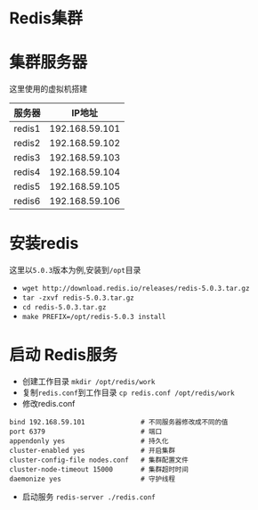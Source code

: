 # Redis集群

# 集群服务器
这里使用的虚拟机搭建 <br />



服务器 | IP地址
-|-
redis1 | 192.168.59.101
redis2 | 192.168.59.102
redis3 | 192.168.59.103
redis4 | 192.168.59.104
redis5 | 192.168.59.105
redis6 | 192.168.59.106


# 安装redis
这里以`5.0.3`版本为例,安装到`/opt`目录 <br />

+ `wget http://download.redis.io/releases/redis-5.0.3.tar.gz`
+ `tar -zxvf redis-5.0.3.tar.gz`
+ `cd redis-5.0.3.tar.gz`
+ `make PREFIX=/opt/redis-5.0.3 install`


# 启动 Redis服务

+ 创建工作目录 `mkdir /opt/redis/work`
+ 复制`redis.conf`到工作目录 `cp redis.conf /opt/redis/work`
+ 修改redis.conf

```
bind 192.168.59.101              # 不同服务器修改成不同的值
port 6379                        # 端口
appendonly yes                   # 持久化
cluster-enabled yes              # 开启集群
cluster-config-file nodes.conf   # 集群配置文件
cluster-node-timeout 15000       # 集群超时时间
daemonize yes                    # 守护线程
```
+ 启动服务 `redis-server ./redis.conf`

